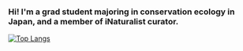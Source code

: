 ### Hi! I'm a grad student majoring in conservation ecology in Japan, and a member of iNaturalist curator.

[![Top Langs](github-readme-stats-mu-tawny-71.vercel.app/api/top-langs/?username=yuchiyama8712)](https://github.com/anuraghazra/github-readme-stats)

<!--
**yuchiyama8712/yuchiyama8712** is a ✨ _special_ ✨ repository because its `README.md` (this file) appears on your GitHub profile.

Here are some ideas to get you started:

- 🔭 I’m currently working on ...
- 🌱 I’m currently learning ...
- 👯 I’m looking to collaborate on ...
- 🤔 I’m looking for help with ...
- 💬 Ask me about ...
- 📫 How to reach me: ...
- 😄 Pronouns: ...
- ⚡ Fun fact: ...
-->
